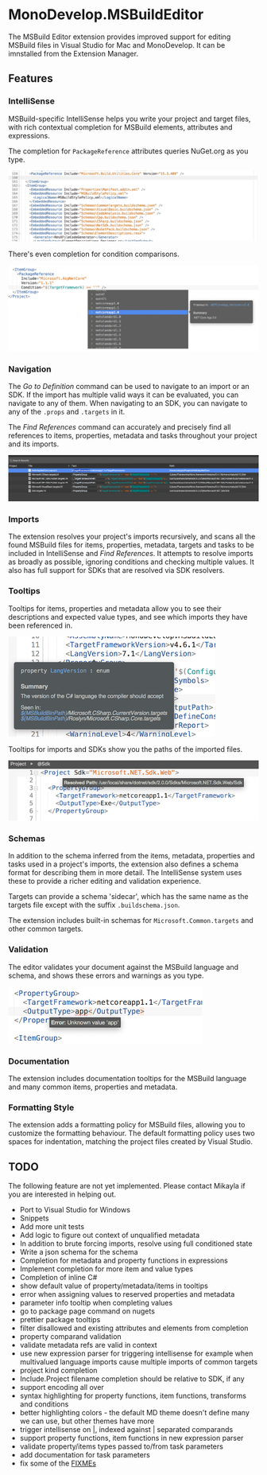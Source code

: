 # MonoDevelop.MSBuildEditor

The MSBuild Editor extension provides improved support for editing MSBuild files in Visual Studio for Mac and MonoDevelop. It can be imnstalled from the Extension Manager.

## Features

### IntelliSense

MSBuild-specific IntelliSense helps you write your project and target files, with rich contextual completion for MSBuild elements, attributes and expressions.

The completion for `PackageReference` attributes queries NuGet.org as you type.

![](images/completion.gif)

There's even completion for condition comparisons.

![](images/condition-completion.png)

### Navigation

The *Go to Definition* command can be used to navigate to an import or an SDK. If the import has multiple valid ways it can be evaluated, you can navigate to any of them. When navigating to an SDK, you can navigate to any of the `.props` and `.targets` in it.

The *Find References* command can accurately and precisely find all references to items, properties, metadata and tasks throughout your project and its imports.

![](images/find-references.png)

### Imports

The extension resolves your project's imports recursively, and scans all the found MSBuild files for items, properties, metadata, targets and tasks to be included in IntelliSense and *Find References*. It attempts to resolve imports as broadly as possible, ignoring conditions and checking multiple values. It also has full support for SDKs that are resolved via SDK resolvers.

### Tooltips

Tooltips for items, properties and metadata allow you to see their descriptions and expected value types, and see which imports they have been referenced in.

![](images/tooltip.png)

Tooltips for imports and SDKs show you the paths of the imported files.

![](images/import-tooltip.png)

### Schemas

In addition to the schema inferred from the items, metadata, properties and tasks used in a project's imports, the extension also defines a schema format for describing them in more detail. The IntelliSense system uses these to provide a richer editing and validation experience.

Targets can provide a schema 'sidecar', which has the same name as the targets file except with the suffix `.buildschema.json`.

The extension includes built-in schemas for `Microsoft.Common.targets` and other common targets.

### Validation

The editor validates your document against the MSBuild language and schema, and shows these errors and warnings as you type.

![](images/validation.png)

### Documentation

The extension includes documentation tooltips for the MSBuild language and many common items, properties and metadata.

### Formatting Style

The extension adds a formatting policy for MSBuild files, allowing you to customize the formatting behaviour. The default formatting policy uses two spaces for indentation, matching the project files created by Visual Studio.

## TODO

The following feature are not yet implemented. Please contact Mikayla if you are interested in helping out.

* Port to Visual Studio for Windows
* Snippets
* Add more unit tests
* Add logic to figure out context of unqualified metadata
* In addition to brute forcing imports, resolve using full conditioned state
* Write a json schema for the schema
* Completion for metadata and property functions in expressions
* Implement completion for more item and value types
* Completion of inline C#
* show default value of property/metadata/items in tooltips
* error when assigning values to reserved properties and metadata
* parameter info tooltip when completing values
* go to package page command on nugets
* prettier package tooltips
* filter disallowed and existing attributes and elements from completion
* property comparand validation
* validate metadata refs are valid in context
* use new expression parser for triggering intellisense
  for example when multivalued language imports cause
  multiple imports of common targets
* project kind completion
* Include.Project filename completion should be relative to SDK, if any
* support encoding all over
* syntax highlighting for property functions, item functions, transforms and conditions
* better highlighting colors - the default MD theme doesn't define many we can use, but other themes have more
* trigger intellisense on |, indexed against | separated comparands
* support property functions, item functions in new expression parser
* validate property/items types passed to/from task parameters
* add documentation for task parameters
* fix some of the [FIXMEs](https://github.com/mhutch/MonoDevelop.MSBuildEditor/search?utf8=%E2%9C%93&q=fixme&type=)
